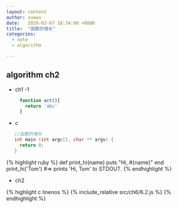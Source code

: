 ```yaml
---
layout: content
author: zuowu
date:   2020-02-07 18:34:00 +0800
title:  "函数的增长"
categories: 
  - note
  - algorithm 

---
```


## algorithm ch2

 * ch1 -1

 ```javascript
      function act(){
        return 'abc'
      }
 ```

 * c 

 ```c
    //函数的增长
    int main (int argc[], char ** argv) {
      return 0;
    }
 ```

 {% highlight ruby %}
def print_hi(name)
  puts "Hi, #{name}"
end
print_hi('Tom')
#=> prints 'Hi, Tom' to STDOUT.
{% endhighlight %}

 * ch2

{% highlight c linenos %}
  {% include_relative src/ch6/6.2.js %}
{% endhighlight %}



